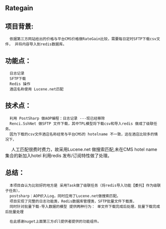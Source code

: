 ## Rategain

## 项目背景:
      依据第三方网站给出的价格与平台CMS价格做RateGain比较，需要每日定时SFTP下载csv文件， 并将内容导入到redis数据库。
## 功能点：
      日志记录
      SFTP下载
      Redis 操作
      酒店名称使用 Lucene.net匹配 
## 技术点： 
      利用 PostSharp 做AOP编程：日志记录 ---现已经移除
      Renci.SshNet 做SFTP 文件下载，其中TPL模型将下载csv和导入redis 做成了级联任务。  
      因为下载的csv文件酒店名称经常与平台CMS的 hotelname 不一致，这在酒店比较多的情况下，    
      人工匹配很费时费力，故采用Lucene.net 做搜索匹配,未在CMS hotel name 集合的新加入hotel 利用redis 发布/订阅特性做了处理。
## 总结：
      本项目自认为比较好的地方是 采用Task做了级联任务（将redis导入功能【委托】作为级联子任务），    
      postsharp：AOP织入Log，同时应用了Lucene.net做搜索匹配。
      项目实现了完整的日志功能类，Redis数据库管理类，SFTP批量文件下载类，
      同时针对批量下载-导入数据的模型 提供两种行为： 单文件下载完成后处理，批量下载完成后批量处理
      
      在此感谢nuget上面第三方dll提供者提供的功能组件。

       
